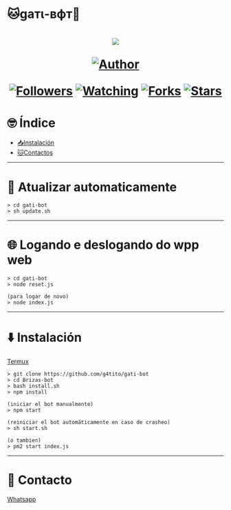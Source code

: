 # 🐱gaтι-вфт🤖
<h1 align="center">
    <p>
        <img src= "https://thumbs.gfycat.com/ComplexSourKakapo-size_restricted.gif">
    </p>
    <p>
        <a href="https://github.com/g4tito"><img title="Author"    src="https://img.shields.io/badge/Author-gatito-purple.svg?style=for-the-badge&logo=github"></a>
    </p>
    <p>
        <a href="https://github.com/g4tito/followers"><img title="Followers" src="https://img.shields.io/github/followers/g4tito?color=blue&style=flat-square"></a>
        <a href="https://github.com/g4tito/gati-bot/watchers"><img title="Watching" src="https://img.shields.io/github/watchers/g4tito/gati-bot?label=Watchers&color=blue&style=flat-square"></a>
        <a href="https://github.com/g4tito/gati-bot/network/members"><img title="Forks" src="https://img.shields.io/github/forks/g4tito/gati-bot?color=blue&style=flat-square"></a>
        <a href="https://github.com/g4tito/gati-bot/stargazers/"><img title="Stars" src="https://img.shields.io/github/stars/g4tito/gati-bot?color=blue&style=flat-square"></a>
    </p>
</h1>

# 🤓 Índice
- [📥Instalación](#⬇️-Instalación)
- [🐱Contactos](#🥺-Contacto)

---
# 🔄 Atualizar automaticamente
```
> cd gati-bot
> sh update.sh
```
---
# 🌐 Logando e deslogando do wpp web
```
> cd gati-bot
> node reset.js

(para logar de novo)
> node index.js
```

---

# ⬇️ Instalación

[Termux](https://play.google.com/store/apps/details?id=com.termux&hl=pt_BR&gl=US)

```
> git clone https://github.com/g4tito/gati-bot
> cd Brizas-bot
> bash install.sh
> npm install

(iniciar el bot manualmente)
> npm start

(reiniciar el bot automáticamente en caso de crasheo)
> sh start.sh

(o tambien)
> pm2 start index.js

```
---

# 🤝 Contacto

[Whatsapp](https://api.whatsapp.com/send/?phone=%2B51940617554&text&app_absent=0)


